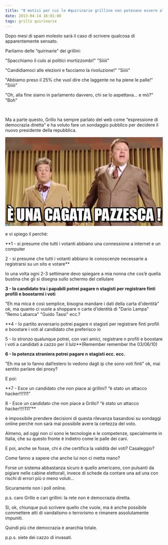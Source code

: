 ```yaml
---
title: "8 motivi per cui le #quirinarie grilline non potevano essere altro che un fallimento"
date: 2013-04-14 16:01:00
tags: grillo quirinarie
---
```


Dopo mesi di spam molesto sarà il caso di scrivere qualcosa di
apparentemente sensato.<br>

Parliamo delle “quirinarie” dei grillini:<br>

"Spacchiamo il culo ai politici mortizzombi!" "Siiiii"<br>

"Candidiamoci alle elezioni e facciamo la rivoluzione!" "Siiiii"<br>

"Abbiamo preso il 25% che vuol dire che laggente ne ha piene le palle!"
"Siiiii"<br>

"Oh, alla fine siamo in parlamento davvero, chi se lo aspettava… e mò?"
"Boh"<br>

<a name="more"></a><br>

Ma a parte questo, Grillo ha sempre parlato del web come “espressione di
democrazia diretta” e ha voluto fare un sondaggio pubblico per decidere
il nuovo presidente della repubblica.

![è una cagata pazzesca](/assets/img/posts/2013/cagata_pazzesca.jpg)

e vi spiego il perchè:

**1 - si presume che tutti i votanti abbiano una connessione a internet
e un computer<br>

2 - si presume che tutti i votanti abbiano le conoscenze necessarie a
registrarsi su un sito e votare**<br>

Io una volta ogni 2-3 settimane devo spiegare a mia nonna che cos’è
quella bustina che gli si disegna sullo schermo del cellulare<br>

**3 - Io candidato tra i papabili potrei pagare n stagisti per
registrare finti profili e boostarmi i voti**<br>

"Eh ma mica è così semplice, bisogna mandare i dati della carta
d’identità" ok, ma quanto ci vuole a shoppare n carte d’identità di
"Dario Lampa" "Remo Labarca" "Guido Tassi" ecc.?<br>

**4 - Io partito avversario potrei pagare n stagisti per registrare
finti profili e boostare i voti al candidato che preferisco io<br>

5 - Io stronzo qualunque potrei, con vari amici, registrare n profili e
boostare i voti a candidati a cazzo per il lulz**(Remember remember the
03/06/10)<br>

**6 - Io potenza straniera potrei pagare n stagisti ecc. ecc.**<br>

"Eh ma se lo fanno dall’estero lo vedono dagli ip che sono voti finti"
ok, mai sentito parlare dei proxy?

E poi:<br>

**7 - Esce un candidato che non piace ai grillini? “è stato un attacco
hacker!!!111”<br>

8 - Esce un candidato che non piace a Grillo? “è stato un attacco
hacker!!!!111”**

è impossibile prendere decisioni di questa rilevanza basandosi su
sondaggi online perchè non sarà mai possibile avere la certezza del
voto.<br>

Almeno, ad oggi non ci sono le tecnologie e le competenze, specialmente
in Italia, che su questo fronte è indietro come le palle dei cani.

E poi, anche se fosse, chi è che certifica la validità dei voti?
Casaleggio?<br>

Come fanno a sapere che anche lui non ci metta mano?

Forse un sistema abbastanza sicuro è quello americano, con pulsanti da
pigiare nelle cabine elettorali, invece di schede da contare una ad una
con rischi di errori più o meno voluti…

Sicuramente non i poll online.

p.s. caro Grillo e cari grillini: la rete non è democrazia diretta.<br>

Si, ok, chiunque può scrivere quello che vuole, ma è anche possibile
commettere atti di vandalismo o terrorismo e rimanere assolutamente
impuniti.<br>

Quindi più che democrazia è anarchia totale.

p.p.s. siete dei cazzo di invasati.
